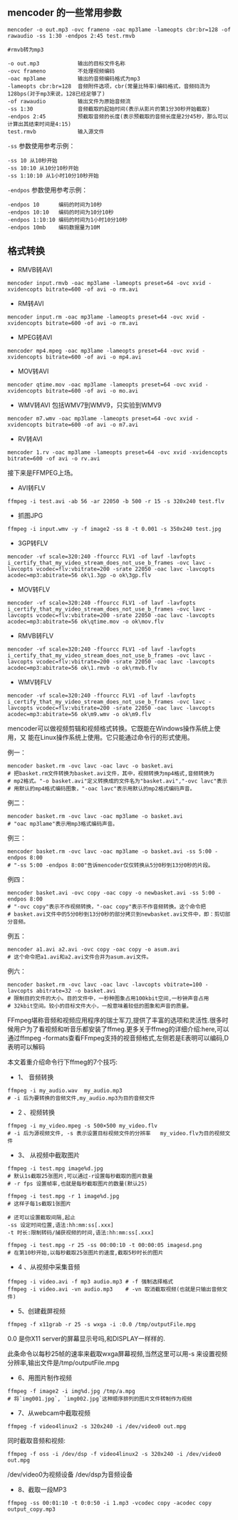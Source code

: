 ## mencoder 的一些常用参数

```
mencoder -o out.mp3 -ovc frameno -oac mp3lame -lameopts cbr:br=128 -of rawaudio -ss 1:30 -endpos 2:45 test.rmvb
```

```
#rmvb转为mp3

-o out.mp3            输出的目标文件名称
-ovc frameno          不处理视频编码
-oac mp3lame          输出的音频编码格式为mp3
-lameopts cbr:br=128  音频附件选项，cbr(常量比特率)编码格式，音频码流为128bps(对于mp3来说，128已经足够了)
-of rawaudio          输出文件为原始音频流
-ss 1:30              音频截取的起始时间(表示从影片的第1分30秒开始截取)
-endpos 2:45          预截取音频的长度(表示预截取的音频长度是2分45秒，那么可以计算出其结束时间是4:15)
test.rmvb             输入源文件
```

`-ss` 参数使用参考示例：

```
-ss 10 从10秒开始
-ss 10:10 从10分10秒开始
-ss 1:10:10 从1小时10分10秒开始
```

`-endpos` 参数使用参考示例：

```
-endpos 10      编码的时间为10秒
-endpos 10:10   编码的时间为10分10秒
-endpos 1:10:10 编码的时间为1小时10分10秒
-endpos 10mb    编码数据量为10M
```

## 格式转换

- RMVB转AVI

```
mencoder input.rmvb -oac mp3lame -lameopts preset=64 -ovc xvid -xvidencopts bitrate=600 -of avi -o rm.avi
```

- RM转AVI

```
mencoder input.rm -oac mp3lame -lameopts preset=64 -ovc xvid -xvidencopts bitrate=600 -of avi -o rm.avi
```

- MPEG转AVI

```
mencoder mp4.mpeg -oac mp3lame -lameopts preset=64 -ovc xvid -xvidencopts bitrate=600 -of avi -o mp4.avi
```

- MOV转AVI

```
mencoder qtime.mov -oac mp3lame -lameopts preset=64 -ovc xvid -xvidencopts bitrate=600 -of avi -o mo.avi
```

- WMV转AVI 包括WMV7到WMV9，只实验到WMV9

```
mencoder m7.wmv -oac mp3lame -lameopts preset=64 -ovc xvid -xvidencopts bitrate=600 -of avi -o m7.avi
```

- RV转AVI

```
mencoder 1.rv -oac mp3lame -lameopts preset=64 -ovc xvid -xvidencopts bitrate=600 -of avi -o rv.avi
```

接下来是FFMPEG上场。

- AVI转FLV

```
ffmpeg -i test.avi -ab 56 -ar 22050 -b 500 -r 15 -s 320x240 test.flv
```

- 抓图JPG

```
ffmpeg -i input.wmv -y -f image2 -ss 8 -t 0.001 -s 350x240 test.jpg
```

- 3GP转FLV

```
mencoder -vf scale=320:240 -ffourcc FLV1 -of lavf -lavfopts i_certify_that_my_video_stream_does_not_use_b_frames -ovc lavc -lavcopts vcodec=flv:vbitrate=200 -srate 22050 -oac lavc -lavcopts acodec=mp3:abitrate=56 ok\1.3gp -o ok\3gp.flv
```

- MOV转FLV

```
mencoder -vf scale=320:240 -ffourcc FLV1 -of lavf -lavfopts i_certify_that_my_video_stream_does_not_use_b_frames -ovc lavc -lavcopts vcodec=flv:vbitrate=200 -srate 22050 -oac lavc -lavcopts acodec=mp3:abitrate=56 ok\qtime.mov -o ok\mov.flv
```

- RMVB转FLV

```
mencoder -vf scale=320:240 -ffourcc FLV1 -of lavf -lavfopts i_certify_that_my_video_stream_does_not_use_b_frames -ovc lavc -lavcopts vcodec=flv:vbitrate=200 -srate 22050 -oac lavc -lavcopts acodec=mp3:abitrate=56 ok\1.rmvb -o ok\rmvb.flv
```

- WMV转FLV

```
mencoder -vf scale=320:240 -ffourcc FLV1 -of lavf -lavfopts i_certify_that_my_video_stream_does_not_use_b_frames -ovc lavc -lavcopts vcodec=flv:vbitrate=200 -srate 22050 -oac lavc -lavcopts acodec=mp3:abitrate=56 ok\m9.wmv -o ok\m9.flv
```


mencoder可以做视频剪辑和视频格式转换。它既能在Windows操作系统上使用，又
能在Linux操作系统上使用。它只能通过命令行的形式使用。

例一：

```
mencoder basket.rm -ovc lavc -oac lavc -o basket.avi
# 把basket.rm文件转换为basket.avi文件，其中，视频转换为mp4格式,音频转换为
# mp2格式。"-o basket.avi"定义转换成的文件名为"basket.avi","-ovc lavc"表示
# 用默认的mp4格式编码图象，"-oac lavc"表示用默认的mp2格式编码声音。
```

例二：

```
mencoder basket.rm -ovc lavc -oac mp3lame -o basket.avi
# "oac mp3lame"表示用mp3格式编码声音。
```

例三：

```
mencoder basket.rm -ovc lavc -oac mp3lame -o basket.avi -ss 5:00 -endpos 8:00
# "-ss 5:00 -endpos 8:00"告诉mencoder仅仅转换从5分0秒到13分0秒的片段。
```

例四：

```
mencoder basket.avi -ovc copy -oac copy -o newbasket.avi -ss 5:00 -endpos 8:00
# "-ovc copy"表示不作视频转换，"-oac copy"表示不作音频转换。这个命令把
# basket.avi文件中的5分0秒到13分0秒的部分拷贝到newbasket.avi文件中，即：剪切部分音频。
```

例五：

```
mencoder a1.avi a2.avi -ovc copy -oac copy -o asum.avi
# 这个命令把a1.avi和a2.avi文件合并为asum.avi文件。
```

例六：

```
mencoder basket.rm -ovc lavc -oac lavc -lavcopts vbitrate=100 -lavcopts abitrate=32 -o basket.avi
# 限制目的文件的大小。目的文件中，一秒种图象占用100kbit空间,一秒钟声音占用
# 32kbit空间。较小的目标文件大小，一般意味着较低的图象和声音的质量。
```

FFmpeg堪称音频和视频应用程序的瑞士军刀,提供了丰富的选项和灵活性.很多时候用户为了看视频和听音乐都安装了ffmeg.更多关于ffmeg的详细介绍:here,可以通过ffmpeg -formats查看FFmpeg支持的视音频格式,左侧若是E表明可以编码,D表明可以解码

本文着重介绍命令行下ffmeg的7个技巧:

- 1、 音频转换

```
ffmpeg -i my_audio.wav  my_audio.mp3
# -i 后为要转换的音频文件,my_audio.mp3为目的音频文件
```

- 2 、视频转换

```
ffmpeg -i my_video.mpeg -s 500×500 my_video.flv
# -i 后为源视频文件, -s 表示设置目标视频文件的分辨率   my_video.flv为目的视频文件
```

- 3、 从视频中截取图片

```
ffmpeg -i test.mpg image%d.jpg
# 默认1s截取25张图片,可以通过-r设置每秒截取的图片数量
# -r fps 设置帧率,也就是每秒截取图片的数量(默认25)
```

```
ffmpeg -i test.mpg -r 1 image%d.jpg
# 这样子每1s截取1张图片
```

```
# 还可以设置截取间隔,起止
-ss 设定时间位置,语法:hh:mm:ss[.xxx]
-t 时长:限制转码/捕获视频的时间,语法:hh:mm:ss[.xxx]
```


```
ffmpeg -i test.mpg -r 25 -ss 00:00:10 -t 00:00:05 imagesd.png
# 在第10秒开始,以每秒截取25张图片的速度,截取5秒时长的图片
```

- 4 、从视频中采集音频

```
ffmpeg -i video.avi -f mp3 audio.mp3 # -f 强制选择格式
ffmpeg -i video.avi -vn audio.mp3    # -vn 取消截取视频(也就是只输出音频文件)
```

- 5、创建截屏视频

```
ffmpeg -f x11grab -r 25 -s wxga -i :0.0 /tmp/outputFile.mpg
```

0.0 是你X11 server的屏幕显示号吗,和DISPLAY一样样的.

此条命令以每秒25帧的速率来截取wxga屏幕视频,当然这里可以用-s 来设置视频分辨率,输出文件是/tmp/outputFile.mpg

- 6、用图片制作视频

```
ffmpeg -f image2 -i img%d.jpg /tmp/a.mpg
# 将`img001.jpg`, `img002.jpg`这种顺序排列的图片文件转制作为视频
```

- 7、从webcam中截取视频

```
ffmpeg -f video4linux2 -s 320x240 -i /dev/video0 out.mpg
```

同时截取音频和视频:

```
ffmpeg -f oss -i /dev/dsp -f video4linux2 -s 320x240 -i /dev/video0 out.mpg
```

/dev/video0为视频设备 /dev/dsp为音频设备

- 8、截取一段MP3

```
ffmpeg -ss 00:01:10 -t 0:0:50 -i 1.mp3 -vcodec copy -acodec copy output_copy.mp3
```